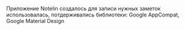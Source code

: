 Приложение Notelin создалось для записи нужных заметок 
использовалась, потдерживались  библиотеки: Google AppCompat, Google Material Design
